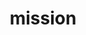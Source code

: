 ---
title: "mission"
viewTitle: "Mission & Vision"
caption: 
mission: "The Yemeni American Resource Center's mission is to improve the quality of life for the Yemeni American community by providing a variety of educational, recreation, social and wellness programs."
vision: "We envision a strong and collaborative community that preserves safety, prosperity and empowerment of everyone of its members mainly youth."
type: "site_page"
goals: "Our goals include: create a caring, safe and supportive environment for every member of our community; strengthen our community by sharing resources and providing growth opportunities; Support and inspire the youth to attain an excellent education; Help youth develop and improve their life skills such as leadership, communication and problem solving "

---
